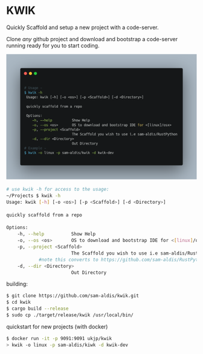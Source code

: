 # KWIK

Quickly Scaffold and setup a new project with a code-server.

Clone *any* github project and download and bootstrap a code-server
running ready for you to start coding.

![](./kwik.png)


```sh
# use kwik -h for access to the usage:
~/Projects $ kwik -h
Usage: kwik [-h] [-o <os>] [-p <Scaffold>] [-d <Directory>]

quickly scaffold from a repo

Options:
    -h, --help          Show Help
    -o, --os <os>       OS to download and bootstrap IDE for <[linux]/osx>
    -p, --project <Scaffold>
                        The Scaffold you wish to use i.e sam-aldis/RustPython
			#note this converts to https://github.com/sam-aldis/RustPython
    -d, --dir <Directory>
                        Out Directory

```

building:
```sh
$ git clone https://github.com/sam-aldis/kwik.git
$ cd kwik
$ cargo build --release
$ sudo cp ./target/release/kwik /usr/local/bin/
```

quickstart for new projects (with docker)
```sh
$ docker run -it -p 9091:9091 ukjp/kwik
> kwik -o linux -p sam-aldis/kiwk -d kwik-dev
```
